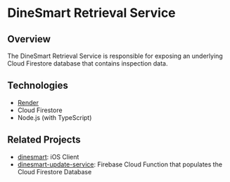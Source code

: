 # DineSmart Retrieval Service
## Overview
The DineSmart Retrieval Service is responsible for exposing an underlying Cloud Firestore database that contains 
inspection data.

## Technologies
- [Render](https://render.com/)
- Cloud Firestore
- Node.js (with TypeScript)

## Related Projects
- [dinesmart](https://github.com/maldahleh/dinesmart): iOS Client
- [dinesmart-update-service](https://github.com/maldahleh/dinesmart-update-service): Firebase Cloud Function that populates the Cloud Firestore Database
